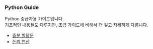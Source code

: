 ### Python Guide

Python 중급자용 가이드입니다.<br>
기초적인 내용들도 다루지만, 초급 가이드에 비해서 더 깊고 자세하게 다룹니다.

- [증분 할당문](augmented-assignment-statement.md)
- [논리 연산](boolean-operations.md)
